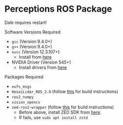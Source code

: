 # Perceptions ROS Package

Dale requires restart!

Software Versions Required
- `gcc` (Version 9.4.0+)
- `g++` (Version 9.4.0+)
- `nvcc` (Version 12.3.107+)
    - Install from [here](https://developer.nvidia.com/cuda-downloads)
- NVIDIA Driver (Version 545+)
    - Install drivers from [here](https://www.nvidia.com/download/index.aspx)

Packages Required
- `eufs_msgs`
- `HesaiLidar_ROS_2.0` (follow [this](https://github.com/carnegiemellonracing/HesaiLidar_ROS_2.0) for build instructions)
- `ros2_numpy`
- `vision_opencv`
- `zed-ros2-wrapper` (follow [this](https://github.com/carnegiemellonracing/zed-ros2-wrapper) for build instructions)
    - Before above, install ZED SDK from [here](https://www.stereolabs.com/developers/release).
    - If fails, use `sudo apt install zstd`